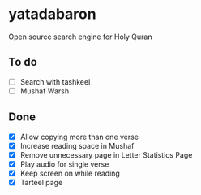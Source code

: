 
# yatadabaron
Open source search engine for Holy Quran

## To do
- [ ] Search with tashkeel
- [ ] Mushaf Warsh
## Done
- [x] Allow copying more than one verse
- [x] Increase reading space in Mushaf
- [x] Remove unnecessary page in Letter Statistics Page 
- [x] Play audio for single verse
- [x] Keep screen on while reading
- [x] Tarteel page